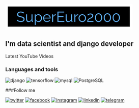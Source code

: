 [![Header](https://github.com/SuperEuro2000/SuperEuro2000/blob/main/assets/logo400*80.png)](https://supereuro2000.com/)

## I'm data scientist and django developer

Latest YouTube Videos

### Languages and tools

![django](https://img.shields.io/badge/-django-<COLOR>?style=plastic&logo=django)
![tensorflow](https://img.shields.io/badge/-tensorflow-<COLOR>?style=plastic&logo=tensorflow)
![mysql](https://img.shields.io/badge/-mysql-<COLOR>?style=plastic&logo=mysql)
![PostgreSQL](https://img.shields.io/badge/-PostgreSQL-<COLOR>?style=plastic&logo=PostgreSQL)

###Follow me

[![twitter](https://img.shields.io/badge/-twitter-<COLOR>?style=plastic&logo=twitter)](https://twitter.com/SuperEuro2000)
[![facebook](https://img.shields.io/badge/-facebook-<COLOR>?style=plastic&logo=facebook)](https://www.facebook.com/SuperEuro2000)
[![instagram](https://img.shields.io/badge/-instagram-<COLOR>?style=plastic&logo=instagram)](https://www.instagram.com/supereuro2000/)
[![linkedin](https://img.shields.io/badge/-linkedin-<COLOR>?style=plastic&logo=linkedin)](https://www.linkedin.com/in/supereuro2000/)
[![telegram](https://img.shields.io/badge/-telegram-<COLOR>?style=plastic&logo=telegram)](https://t.me/SuperEuro2000)
